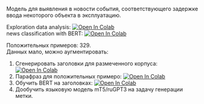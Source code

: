 Модель для выявления в новости события, соответствующего задержке ввода некоторого объекта в эксплуатацию.</br>


Exploration data analysis:  [![Open In Colab](https://colab.research.google.com/assets/colab-badge.svg)](https://colab.research.google.com/github/shitkov/news_classification/blob/main/news_classification_EDA.ipynb)</br>
news classification with BERT: [![Open In Colab](https://colab.research.google.com/assets/colab-badge.svg)](https://colab.research.google.com/github/shitkov/news_classification/blob/main/news_classification_EDA.ipynb)</br>

Положительных примеров: 329.</br>
Данных мало, можно аугментировать:
1. Сгенерировать заголовки для размеченного корпуса: [![Open In Colab](https://colab.research.google.com/assets/colab-badge.svg)](https://colab.research.google.com/github/shitkov/news_classification/blob/main/news_classification_summarization.ipynb)</br>
2. Парафраз для положительных примеро: [![Open In Colab](https://colab.research.google.com/assets/colab-badge.svg)](https://colab.research.google.com/github/shitkov/news_classification/blob/main/news_classification_paraphrase.ipynb)</br>
3. Обучить BERT на заголовках: [![Open In Colab](https://colab.research.google.com/assets/colab-badge.svg)](https://colab.research.google.com/github/shitkov/news_classification/blob/main/headlines_classification_bert.ipynb)</br>
4. Дообучить языковую модель mT5/ruGPT3 на задачу генерации метки.
